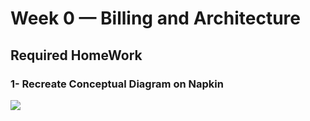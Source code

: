 # Week 0 — Billing and Architecture
## Required HomeWork

### 1- Recreate Conceptual Diagram on Napkin
![](https://raw.githubusercontent.com/Ahmadshen/aws-bootcamp-cruddur-2023/blob/main/journal/Screenshot%20from%202023-03-16%2014-34-11.png)

